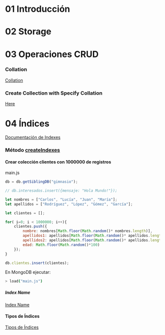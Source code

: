 # 01 Introducción

# 02 Storage

# 03 Operaciones CRUD

### Collation

[Collation](https://docs.mongodb.com/manual/reference/collation/#collation-document-fields)

### Create Collection with Specify Collation

[Here](https://docs.mongodb.com/manual/reference/collation/#collation-document-fields)

# 04 Índices

[Documentación de Indexes](https://docs.mongodb.com/manual/indexes/index.html)

### Método [createIndexes](https://docs.mongodb.com/manual/reference/command/createIndexes/index.html)


#### Crear colección clientes con 1000000 de registros

main.js

```js
db = db.getSiblingDB("gimnasio");

// db.interesados.insert({mensaje: "Hola Mundo!"});

let nombres = ["Carlos", "Lucía", "Juan", "María"];
let apellidos = ["Rodríguez", "López", "Gómez", "García"];

let clientes = [];

for( i=0; i < 1000000; i++){
    clientes.push({
        nombre: nombres[Math.floor(Math.random()* nombres.length)],
        apellidos1: apellidos[Math.floor(Math.random()* apellidos.length)],
        apellidos2: apellidos[Math.floor(Math.random()* apellidos.length)],
        edad: Math.floor(Math.random()*100)
    });
}

db.clientes.insert(clientes);
````

En MongoDB ejecutar:

```sh
> load("main.js")
```

##### Index Name

[Index Name](https://docs.mongodb.com/manual/indexes/index.html#index-names)


#### Tipos de Índices

[Tipos de Índices](https://docs.mongodb.com/manual/indexes/index.html#index-types)


